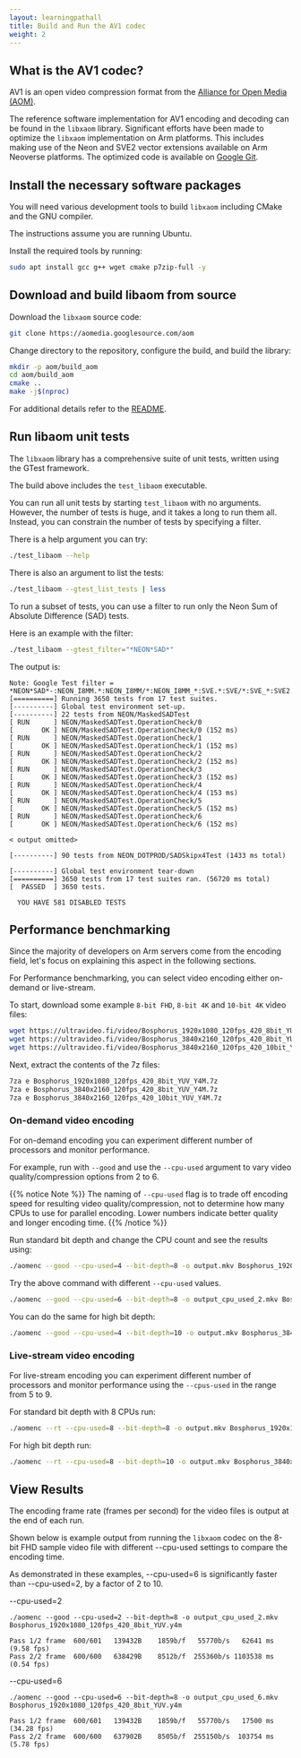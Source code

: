 ```yaml
---
layout: learningpathall
title: Build and Run the AV1 codec
weight: 2
---
```


## What is the AV1 codec?

AV1 is an open video compression format from the [Alliance for Open Media (AOM)](https://aomedia.org/). 

The reference software implementation for AV1 encoding and decoding can be found in the `libxaom` library. Significant efforts have been made to optimize the `libxaom` implementation on Arm platforms. This includes making use of the Neon and SVE2 vector extensions available on Arm Neoverse platforms.  The optimized code is available on [Google Git](https://aomedia.googlesource.com/aom/).

## Install the necessary software packages

You will need various development tools to build `libxaom` including CMake and the GNU compiler.

The instructions assume you are running Ubuntu. 

Install the required tools by running: 

```bash
sudo apt install gcc g++ wget cmake p7zip-full -y
```

## Download and build libaom from source

Download the `libxaom` source code:

```bash
git clone https://aomedia.googlesource.com/aom
```

Change directory to the repository, configure the build, and build the library:

```bash
mkdir -p aom/build_aom
cd aom/build_aom
cmake ..
make -j$(nproc)
```

For additional details refer to the [README](https://aomedia.googlesource.com/aom/?pli=1#basic-build).

## Run libaom unit tests

The `libxaom` library has a comprehensive suite of unit tests, written using the GTest framework.

The build above includes the `test_libaom` executable. 

You can run all unit tests by starting `test_libaom` with no arguments. However, the number of tests is huge, and it takes a long to run them all. Instead, you can constrain the number of tests by specifying a filter.

There is a help argument you can try: 

```bash
./test_libaom --help
```
 
There is also an argument to list the tests:

```bash
./test_libaom --gtest_list_tests | less
```

To run a subset of tests, you can use a filter to run only the Neon Sum of Absolute Difference (SAD) tests.

Here is an example with the filter:

```bash
./test_libaom --gtest_filter="*NEON*SAD*"
```

The output is:

```output
Note: Google Test filter = *NEON*SAD*-:NEON_I8MM.*:NEON_I8MM/*:NEON_I8MM_*:SVE.*:SVE/*:SVE_*:SVE2.*:SVE2/*:SVE2_*
[==========] Running 3650 tests from 17 test suites.
[----------] Global test environment set-up.
[----------] 22 tests from NEON/MaskedSADTest
[ RUN      ] NEON/MaskedSADTest.OperationCheck/0
[       OK ] NEON/MaskedSADTest.OperationCheck/0 (152 ms)
[ RUN      ] NEON/MaskedSADTest.OperationCheck/1
[       OK ] NEON/MaskedSADTest.OperationCheck/1 (152 ms)
[ RUN      ] NEON/MaskedSADTest.OperationCheck/2
[       OK ] NEON/MaskedSADTest.OperationCheck/2 (152 ms)
[ RUN      ] NEON/MaskedSADTest.OperationCheck/3
[       OK ] NEON/MaskedSADTest.OperationCheck/3 (152 ms)
[ RUN      ] NEON/MaskedSADTest.OperationCheck/4
[       OK ] NEON/MaskedSADTest.OperationCheck/4 (153 ms)
[ RUN      ] NEON/MaskedSADTest.OperationCheck/5
[       OK ] NEON/MaskedSADTest.OperationCheck/5 (152 ms)
[ RUN      ] NEON/MaskedSADTest.OperationCheck/6
[       OK ] NEON/MaskedSADTest.OperationCheck/6 (152 ms)

< output omitted>

[----------] 90 tests from NEON_DOTPROD/SADSkipx4Test (1433 ms total)

[----------] Global test environment tear-down
[==========] 3650 tests from 17 test suites ran. (56720 ms total)
[  PASSED  ] 3650 tests.

  YOU HAVE 581 DISABLED TESTS
```

## Performance benchmarking

Since the majority of developers on Arm servers come from the encoding field, let's focus on explaining this aspect in the following sections.

For Performance benchmarking, you can select video encoding either on-demand or live-stream.

To start, download some example `8-bit FHD`, `8-bit 4K` and `10-bit 4K` video files:

```bash
wget https://ultravideo.fi/video/Bosphorus_1920x1080_120fps_420_8bit_YUV_Y4M.7z 
wget https://ultravideo.fi/video/Bosphorus_3840x2160_120fps_420_8bit_YUV_Y4M.7z 
wget https://ultravideo.fi/video/Bosphorus_3840x2160_120fps_420_10bit_YUV_Y4M.7z 
```

Next, extract the contents of the 7z files: 

```bash
7za e Bosphorus_1920x1080_120fps_420_8bit_YUV_Y4M.7z
7za e Bosphorus_3840x2160_120fps_420_8bit_YUV_Y4M.7z
7za e Bosphorus_3840x2160_120fps_420_10bit_YUV_Y4M.7z 
```

### On-demand video encoding

For on-demand encoding you can experiment different number of processors and monitor performance.

For example, run with `--good` and use the `--cpu-used` argument to vary video quality/compression options from 2 to 6.

{{% notice Note %}}
The naming of `--cpu-used` flag is to trade off encoding speed for resulting video quality/compression, not to determine how many CPUs to use for parallel encoding. Lower numbers indicate better quality and longer encoding time.
{{% /notice %}}

Run standard bit depth and change the CPU count and see the results using:

```bash
./aomenc --good --cpu-used=4 --bit-depth=8 -o output.mkv Bosphorus_1920x1080_120fps_420_8bit_YUV.y4m 
```

Try the above command with different `--cpu-used` values.
```bash
./aomenc --good --cpu-used=6 --bit-depth=8 -o output_cpu_used_2.mkv Bosphorus_1920x1080_120fps_420_8bit_YUV.y4m 
```

You can do the same for high bit depth:

```bash
./aomenc --good --cpu-used=4 --bit-depth=10 -o output.mkv Bosphorus_3840x2160_120fps_420_10bit.y4m 
```

### Live-stream video encoding

For live-stream encoding you can experiment different number of processors and monitor performance using the `--cpus-used` in the range from 5 to 9. 

For standard bit depth with 8 CPUs run:

```bash
./aomenc --rt --cpu-used=8 --bit-depth=8 -o output.mkv Bosphorus_1920x1080_120fps_420_8bit_YUV.y4m
```

For high bit depth run:

```bash
./aomenc --rt --cpu-used=8 --bit-depth=10 -o output.mkv Bosphorus_3840x2160_120fps_420_10bit.y4m
```

## View Results

The encoding frame rate (frames per second) for the video files is output at the end of each run.

Shown below is example output from running the `libxaom` codec on the 8-bit FHD sample video file with different --cpu-used settings to compare the encoding time.

As demonstrated in these examples, --cpu-used=6 is significantly faster than --cpu-used=2, by a factor of 2 to 10.

--cpu-used=2
```output
./aomenc --good --cpu-used=2 --bit-depth=8 -o output_cpu_used_2.mkv Bosphorus_1920x1080_120fps_420_8bit_YUV.y4m

Pass 1/2 frame  600/601   139432B    1859b/f   55770b/s   62641 ms (9.58 fps)
Pass 2/2 frame  600/600   638429B    8512b/f  255360b/s 1103538 ms (0.54 fps)
```

--cpu-used=6
```output
./aomenc --good --cpu-used=6 --bit-depth=8 -o output_cpu_used_6.mkv Bosphorus_1920x1080_120fps_420_8bit_YUV.y4m

Pass 1/2 frame  600/601   139432B    1859b/f   55770b/s   17500 ms (34.28 fps)
Pass 2/2 frame  600/600   637902B    8505b/f  255150b/s  103754 ms (5.78 fps)
```
